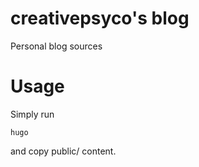 # creativepsyco's blog

Personal blog sources

# Usage

Simply run

    hugo

and copy public/ content.
